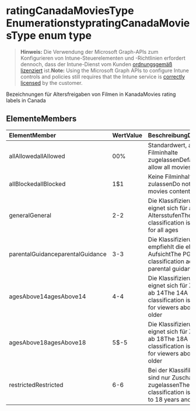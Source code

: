 # <a name="ratingcanadamoviestype-enum-type"></a><span data-ttu-id="8b187-101">ratingCanadaMoviesType Enumerationstyp</span><span class="sxs-lookup"><span data-stu-id="8b187-101">ratingCanadaMoviesType enum type</span></span>

> <span data-ttu-id="8b187-102">**Hinweis:** Die Verwendung der Microsoft Graph-APIs zum Konfigurieren von Intune-Steuerelementen und -Richtlinien erfordert dennoch, dass der Intune-Dienst vom Kunden [ordnungsgemäß lizenziert](https://go.microsoft.com/fwlink/?linkid=839381) ist.</span><span class="sxs-lookup"><span data-stu-id="8b187-102">**Note:** Using the Microsoft Graph APIs to configure Intune controls and policies still requires that the Intune service is [correctly licensed](https://go.microsoft.com/fwlink/?linkid=839381) by the customer.</span></span>

<span data-ttu-id="8b187-103">Bezeichnungen für Altersfreigaben von Filmen in Kanada</span><span class="sxs-lookup"><span data-stu-id="8b187-103">Movies rating labels in Canada</span></span>
## <a name="members"></a><span data-ttu-id="8b187-104">Elemente</span><span class="sxs-lookup"><span data-stu-id="8b187-104">Members</span></span>
|<span data-ttu-id="8b187-105">Element</span><span class="sxs-lookup"><span data-stu-id="8b187-105">Member</span></span>|<span data-ttu-id="8b187-106">Wert</span><span class="sxs-lookup"><span data-stu-id="8b187-106">Value</span></span>|<span data-ttu-id="8b187-107">Beschreibung</span><span class="sxs-lookup"><span data-stu-id="8b187-107">Description</span></span>|
|:---|:---|:---|
|<span data-ttu-id="8b187-108">allAllowed</span><span class="sxs-lookup"><span data-stu-id="8b187-108">allAllowed</span></span>|<span data-ttu-id="8b187-109">0</span><span class="sxs-lookup"><span data-stu-id="8b187-109">0%</span></span>|<span data-ttu-id="8b187-110">Standardwert, alle Filminhalte zugelassen</span><span class="sxs-lookup"><span data-stu-id="8b187-110">Default value, allow all movies content</span></span>|
|<span data-ttu-id="8b187-111">allBlocked</span><span class="sxs-lookup"><span data-stu-id="8b187-111">allBlocked</span></span>|<span data-ttu-id="8b187-112">1</span><span class="sxs-lookup"><span data-stu-id="8b187-112">$1</span></span>|<span data-ttu-id="8b187-113">Keine Filminhalte zulassen</span><span class="sxs-lookup"><span data-stu-id="8b187-113">Do not allow any movies content</span></span>|
|<span data-ttu-id="8b187-114">general</span><span class="sxs-lookup"><span data-stu-id="8b187-114">General</span></span>|<span data-ttu-id="8b187-115">2</span><span class="sxs-lookup"><span data-stu-id="8b187-115">-2</span></span>|<span data-ttu-id="8b187-116">Die Klassifizierung G eignet sich für alle Altersstufen</span><span class="sxs-lookup"><span data-stu-id="8b187-116">The G classification is suitable for all ages</span></span>|
|<span data-ttu-id="8b187-117">parentalGuidance</span><span class="sxs-lookup"><span data-stu-id="8b187-117">parentalGuidance</span></span>|<span data-ttu-id="8b187-118">3</span><span class="sxs-lookup"><span data-stu-id="8b187-118">-3</span></span>|<span data-ttu-id="8b187-119">Die Klassifizierung PG empfiehlt die elterliche Aufsicht</span><span class="sxs-lookup"><span data-stu-id="8b187-119">The PG classification advises parental guidance</span></span>|
|<span data-ttu-id="8b187-120">agesAbove14</span><span class="sxs-lookup"><span data-stu-id="8b187-120">agesAbove14</span></span>|<span data-ttu-id="8b187-121">4</span><span class="sxs-lookup"><span data-stu-id="8b187-121">-4</span></span>|<span data-ttu-id="8b187-122">Die Klassifizierung 14A eignet sich für Zuschauer ab 14</span><span class="sxs-lookup"><span data-stu-id="8b187-122">The 14A classification is suitable for viewers above 14 or older</span></span>|
|<span data-ttu-id="8b187-123">agesAbove18</span><span class="sxs-lookup"><span data-stu-id="8b187-123">agesAbove18</span></span>|<span data-ttu-id="8b187-124">5</span><span class="sxs-lookup"><span data-stu-id="8b187-124">$-5</span></span>|<span data-ttu-id="8b187-125">Die Klassifizierung 18A eignet sich für Zuschauer ab 18</span><span class="sxs-lookup"><span data-stu-id="8b187-125">The 18A classification is suitable for viewers above 18 or older</span></span>|
|<span data-ttu-id="8b187-126">restricted</span><span class="sxs-lookup"><span data-stu-id="8b187-126">Restricted</span></span>|<span data-ttu-id="8b187-127">6</span><span class="sxs-lookup"><span data-stu-id="8b187-127">-6</span></span>|<span data-ttu-id="8b187-128">Bei der Klassifikation R sind nur Zuschauer ab 18 zugelassen</span><span class="sxs-lookup"><span data-stu-id="8b187-128">The R classification is restricted to 18 years and older</span></span>|




